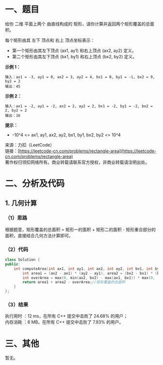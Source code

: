 # 一、题目
给你 二维 平面上两个 由直线构成的 矩形，请你计算并返回两个矩形覆盖的总面积。    
     
每个矩形由其 左下 顶点和 右上 顶点坐标表示：    
- 第一个矩形由其左下顶点 (ax1, ay1) 和右上顶点 (ax2, ay2) 定义。
- 第二个矩形由其左下顶点 (bx1, by1) 和右上顶点 (bx2, by2) 定义。
    
    
**示例 1：**     
```
输入：ax1 = -3, ay1 = 0, ax2 = 3, ay2 = 4, bx1 = 0, by1 = -1, bx2 = 9, by2 = 2
输出：45
```
**示例 2：**     
```
输入：ax1 = -2, ay1 = -2, ax2 = 2, ay2 = 2, bx1 = -2, by1 = -2, bx2 = 2, by2 = 2
输出：16
```
**提示：**   
- -10^4 <= ax1, ay1, ax2, ay2, bx1, by1, bx2, by2 <= 10^4
     
     
来源：力扣（LeetCode）    
链接：[https://leetcode-cn.com/problems/rectangle-area](https://leetcode-cn.com/problems/rectangle-area)      
著作权归领扣网络所有。商业转载请联系官方授权，非商业转载请注明出处。    
# 二、分析及代码    
## 1. 几何计算
### （1）思路
根据题意，矩形覆盖的总面积 = 矩形一的面积 + 矩形二的面积 - 矩形重合部分的面积，直接结合几何方法计算即可。     
### （2）代码
```cpp
class Solution {
public:
    int computeArea(int ax1, int ay1, int ax2, int ay2, int bx1, int by1, int bx2, int by2) {
        int area1 = (ax2 - ax1) * (ay2 - ay1), area2 = (bx2 - bx1) * (by2 - by1);//矩形1、矩形2的面积
        int overArea = max(0, min(ax2, bx2) - max(ax1, bx1)) * max(0, (min(ay2, by2) - max(ay1, by1)));//矩形重合部分的面积
        return area1 + area2 - overArea;//矩形覆盖的总面积
    }
};  
```
### （3）结果
执行用时 ：12 ms，在所有 C++ 提交中击败了 24.68% 的用户；    
内存消耗 ：6 MB，在所有 C++ 提交中击败了 7.93% 的用户。      
# 三、其他
暂无。  

